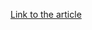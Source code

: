 [Link to the article](https://www.bleepingcomputer.com/news/security/us-treasury-hack-linked-to-silk-typhoon-chinese-state-hackers/)
